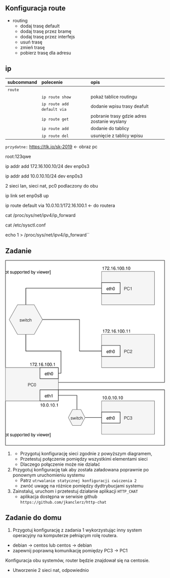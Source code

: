 Konfiguracja route
------------------

* routing
    * dodaj trasę default
    * dodaj trasę przez bramę
    * dodaj trasę przez interfejs
    * usuń trasę
    * zmień trasę
    * pobierz trasę dla adresu
     
ip 
-------------------------
| subcommand    |  polecenie   | opis  |
| ------------- |:-------------| :---------------| 
|   ``route``   |                                | |
|               |   ``ip route show``            | pokaż tablice routingu |
|               |   ``ip route add default via``     | dodanie wpisu trasy deafult|
|               |   ``ip route get``             | pobranie trasy gdzie adres zostanie wyslany  |
|               |   ``ip route add``             | dodanie do tablicy|
|               |   ``ip route del``             | usunięcie z tablicy wpisu|

``przydatne:``
https://tlk.io/sk-2019 <- obraz pc

root:123qwe

ip addr add 172.16.100.10/24 dev enp0s3

ip addr add 10.0.10.10/24 dev enp0s3

2 sieci lan, sieci nat, pc0 podlaczony do obu

ip link set enp0s8 up

ip route default via 10.0.10.1/172.16.100.1 <- do routera

cat /proc/sys/net/ipv4/ip_forward

cat /etc/sysctl.conf

echo 1 > /proc/sys/net/ipv4/ip_forward``

Zadanie
------------

![zadanie 4](cwiczenia4.svg)

1.
   * Przygotuj konfigurację sieci zgodnie z powyższym diagramem, 
   * Przetestuj połączenie pomiędzy wszystkimi elementami sieci
   * Dlaczego połączenie może nie działać
2. Przygotuj konfigurację tak aby została załadowana poprawnie po ponownym uruchomieniu systemu
   * Patrz ``utrwalanie statycznej konfiguracji cwiczenia 2``
   * zwróć uwagę na różnice pomiędzy dydtrybucjami systemu
3. Zainstaluj, uruchom i przetestuj działanie aplikacji ``HTTP_CHAT``
   * aplikacja dostępna w serwisie github ``https://github.com/jkanclerz/http-chat``

Zadanie do domu
---------------

1. Przygotuj konfigurację z zadania 1 wykorzystując inny system operacyjny na komputerze pełniącym rolę routera.
  * debian -> centos lub centos -> debian
  * zapewnij poprawną komunikację pomiędzy PC3 -> PC1
  
  Konfiguracja obu systemów, router będzie znajdował się na centosie.
  * Utworzenie 2 sieci nat, odpowiednio 
  
